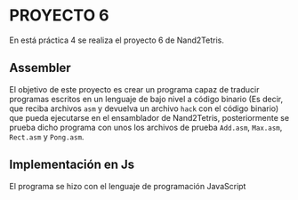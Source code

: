 # PROYECTO 6
En está práctica 4 se realiza el proyecto 6 de Nand2Tetris.

## Assembler
El objetivo de este proyecto es crear un programa capaz de traducir programas escritos en un lenguaje de bajo nivel a código binario (Es decir, que reciba archivos `asm` y devuelva un archivo `hack` con el código binario) que pueda ejecutarse en el ensamblador de Nand2Tetris, posteriormente se prueba dicho programa con unos los archivos de prueba `Add.asm`, `Max.asm`, `Rect.asm` y `Pong.asm`.

## Implementación en Js
El programa se hizo con el lenguaje de programación JavaScript